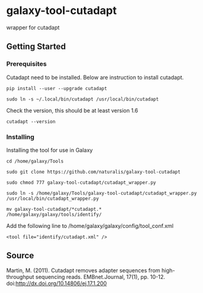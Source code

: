 # galaxy-tool-cutadapt
wrapper for cutadapt
## Getting Started
### Prerequisites
Cutadapt need to be installed. Below are instruction to install cutadapt.
```
pip install --user --upgrade cutadapt
```
```
sudo ln -s ~/.local/bin/cutadapt /usr/local/bin/cutadapt
```
Check the version, this should be at least version 1.6
```
cutadapt --version
```
### Installing
Installing the tool for use in Galaxy
```
cd /home/galaxy/Tools
```
```
sudo git clone https://github.com/naturalis/galaxy-tool-cutadapt
```
```
sudo chmod 777 galaxy-tool-cutadapt/cutadapt_wrapper.py
```
```
sudo ln -s /home/galaxy/Tools/galaxy-tool-cutadapt/cutadapt_wrapper.py /usr/local/bin/cutadapt_wrapper.py
```
```
mv galaxy-tool-cutadapt/*cutadapt.* /home/galaxy/galaxy/tools/identify/
```
Add the following line to /home/galaxy/galaxy/config/tool_conf.xml
```
<tool file="identify/cutadapt.xml" />
```
## Source

Martin, M. (2011). Cutadapt removes adapter sequences from high-throughput sequencing reads. EMBnet.Journal, 17(1), pp. 10-12. doi:http://dx.doi.org/10.14806/ej.17.1.200
